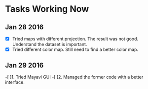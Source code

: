 # Tasks Working Now
## Jan 28 2016
-[x] Tried maps with different projection. The result was not good. Understand the dataset is important.
-[x] Tried different color map. Still need to find a better color map.

## Jan 29 2016
-[ ]1. Tried Mayavi GUI
-[ ]2. Managed the former code with a better interface.

